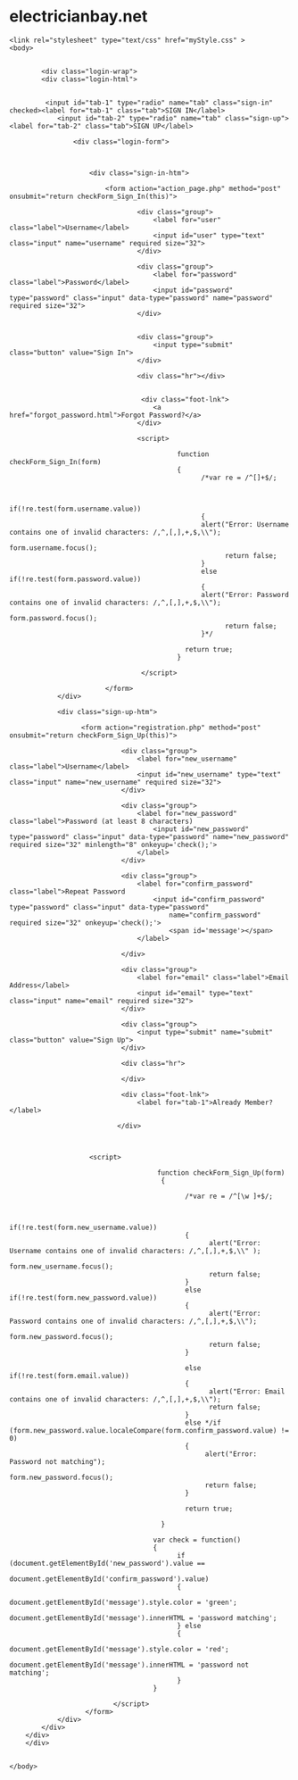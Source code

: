 # electricianbay.net

<!DOCTYPE html>
<html>
    <meta name="viewport" content="width=device-width, initial-scale=1.0">
    
	<link rel="stylesheet" type="text/css" href="myStyle.css" >
    <body>
	    

       		<div class="login-wrap">
		    <div class="login-html">
		        
		    
			 <input id="tab-1" type="radio" name="tab" class="sign-in" checked><label for="tab-1" class="tab">SIGN IN</label>
			    <input id="tab-2" type="radio" name="tab" class="sign-up"><label for="tab-2" class="tab">SIGN UP</label>
		
        		    <div class="login-form">
        		        
        		        
        		        
        			    <div class="sign-in-htm">
        			        
        			        <form action="action_page.php" method="post" onsubmit="return checkForm_Sign_In(this)">
        			            
                				    <div class="group">
                					    <label for="user" class="label">Username</label>
                					    <input id="user" type="text" class="input" name="username" required size="32">
                				    </div>
                    				    
                    				<div class="group">
                    					<label for="password" class="label">Password</label>
                    					<input id="password" type="password" class="input" data-type="password" name="password" required size="32">
                    				</div>
                    				
            				        
            				        <div class="group">
            					        <input type="submit" class="button" value="Sign In">
            				        </div>
            				        
                				    <div class="hr"></div>
                				    
                				    
                    			     <div class="foot-lnk">
                    					<a href="forgot_password.html">Forgot Password?</a>
                    				</div>
                    				
                    				<script>
    
                                              function checkForm_Sign_In(form)
                                              {
                                                    /*var re = /^[]+$/;
                                                    
                                                    
                                                    if(!re.test(form.username.value)) 
                                                    {
                                                    alert("Error: Username contains one of invalid characters: /,^,[,],+,$,\\");
                                                          form.username.focus();
                                                          return false;
                                                    }
                                                    else if(!re.test(form.password.value)) 
                                                    {
                                                    alert("Error: Password contains one of invalid characters: /,^,[,],+,$,\\");
                                                          form.password.focus();
                                                          return false;
                                                    }*/
                                               
                                                return true;
                                              }

                                     </script>
         			
                    		</form>
    			</div>
    			
    			<div class="sign-up-htm">
    			    
    			      <form action="registration.php" method="post" onsubmit="return checkForm_Sign_Up(this)">
    				
                				<div class="group">
                					<label for="new_username" class="label">Username</label> 
                					<input id="new_username" type="text" class="input" name="new_username" required size="32">
                				</div>
                			
                			    <div class="group">
                					<label for="new_password" class="label">Password (at least 8 characters)
                					    <input id="new_password" type="password" class="input" data-type="password" name="new_password" required size="32" minlength="8" onkeyup='check();'>
                					</label>
                				</div>
                				
                				<div class="group">
                					<label for="confirm_password"  class="label">Repeat Password 
                    					<input id="confirm_password" type="password" class="input" data-type="password" 
                					        name="confirm_password" required size="32" onkeyup='check();'>
                					        <span id='message'></span>
                					</label>
        					       
                				</div>
                				
                				<div class="group">
                					<label for="email" class="label">Email Address</label>
                					<input id="email" type="text" class="input" name="email" required size="32">
                				</div>
                				
                				<div class="group">
                					<input type="submit" name="submit" class="button" value="Sign Up">
                				</div>
                				
                				<div class="hr">
                				    
                				</div>
                				
                				<div class="foot-lnk">
                					<label for="tab-1">Already Member?</label>
                			
                		       </div>
                		       
                		       
                		   
                		<script>
                                        
                                         function checkForm_Sign_Up(form)
                                          {
                                              
                                                /*var re = /^[\w ]+$/;
                                                
                                                
                                                if(!re.test(form.new_username.value)) 
                                                {
                                                      alert("Error: Username contains one of invalid characters: /,^,[,],+,$,\\" );
                                                      form.new_username.focus();
                                                      return false;
                                                }
                                                else if(!re.test(form.new_password.value)) 
                                                {
                                                      alert("Error: Password contains one of invalid characters: /,^,[,],+,$,\\");
                                                      form.new_password.focus();
                                                      return false;
                                                }
                                               
                                                else if(!re.test(form.email.value)) 
                                                {
                                                      alert("Error: Email contains one of invalid characters: /,^,[,],+,$,\\");
                                                      return false;
                                                }
                                                else */if (form.new_password.value.localeCompare(form.confirm_password.value) != 0)
                                                {
                                                     alert("Error: Password not matching");
                                                     form.new_password.focus();
                                                     return false;
                                                }
                                               
                                                return true;
                                             
                                          }
              
        				                var check = function() 
        				                {
                                              if (document.getElementById('new_password').value ==
                                                document.getElementById('confirm_password').value) 
                                              {
                                                document.getElementById('message').style.color = 'green';
                                                document.getElementById('message').innerHTML = 'password matching';
                                              } else 
                                              {
                                                document.getElementById('message').style.color = 'red';
                                                document.getElementById('message').innerHTML = 'password not matching';
                                              }
                                        }
              
                			  </script>
                	   </form>
    	        </div>
            </div>  
        </div> 
        </div> 
  

    </body>
</html>
